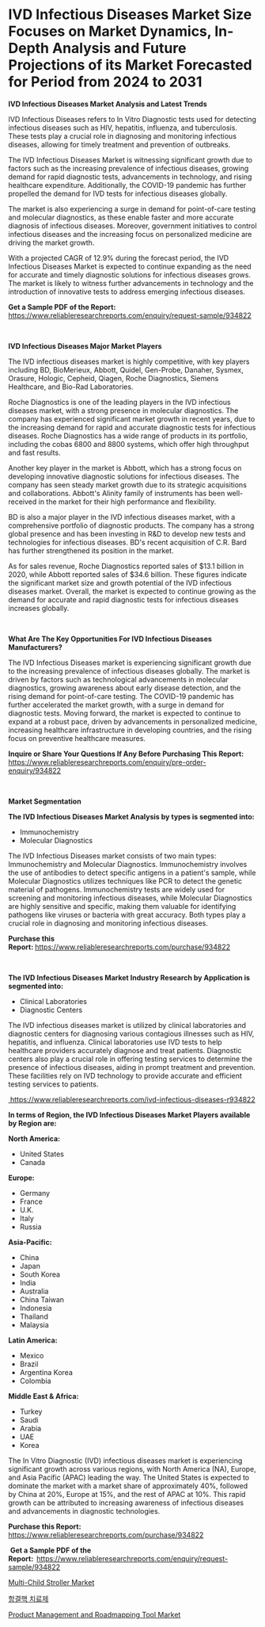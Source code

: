 <p><h1>IVD Infectious Diseases Market Size Focuses on Market Dynamics, In-Depth Analysis and Future Projections of its Market Forecasted for Period from 2024 to 2031</h1></p><p><strong>IVD Infectious Diseases Market Analysis and Latest Trends</strong></p>
<p><p>IVD Infectious Diseases refers to In Vitro Diagnostic tests used for detecting infectious diseases such as HIV, hepatitis, influenza, and tuberculosis. These tests play a crucial role in diagnosing and monitoring infectious diseases, allowing for timely treatment and prevention of outbreaks.</p><p>The IVD Infectious Diseases Market is witnessing significant growth due to factors such as the increasing prevalence of infectious diseases, growing demand for rapid diagnostic tests, advancements in technology, and rising healthcare expenditure. Additionally, the COVID-19 pandemic has further propelled the demand for IVD tests for infectious diseases globally.</p><p>The market is also experiencing a surge in demand for point-of-care testing and molecular diagnostics, as these enable faster and more accurate diagnosis of infectious diseases. Moreover, government initiatives to control infectious diseases and the increasing focus on personalized medicine are driving the market growth.</p><p>With a projected CAGR of 12.9% during the forecast period, the IVD Infectious Diseases Market is expected to continue expanding as the need for accurate and timely diagnostic solutions for infectious diseases grows. The market is likely to witness further advancements in technology and the introduction of innovative tests to address emerging infectious diseases.</p></p>
<p><strong>Get a Sample PDF of the Report:&nbsp;</strong> <a href="https://www.reliableresearchreports.com/enquiry/request-sample/934822">https://www.reliableresearchreports.com/enquiry/request-sample/934822</a></p>
<p>&nbsp;</p>
<p><strong>IVD Infectious Diseases Major Market Players</strong></p>
<p><p>The IVD infectious diseases market is highly competitive, with key players including BD, BioMerieux, Abbott, Quidel, Gen-Probe, Danaher, Sysmex, Orasure, Hologic, Cepheid, Qiagen, Roche Diagnostics, Siemens Healthcare, and Bio-Rad Laboratories.</p><p>Roche Diagnostics is one of the leading players in the IVD infectious diseases market, with a strong presence in molecular diagnostics. The company has experienced significant market growth in recent years, due to the increasing demand for rapid and accurate diagnostic tests for infectious diseases. Roche Diagnostics has a wide range of products in its portfolio, including the cobas 6800 and 8800 systems, which offer high throughput and fast results.</p><p>Another key player in the market is Abbott, which has a strong focus on developing innovative diagnostic solutions for infectious diseases. The company has seen steady market growth due to its strategic acquisitions and collaborations. Abbott's Alinity family of instruments has been well-received in the market for their high performance and flexibility.</p><p>BD is also a major player in the IVD infectious diseases market, with a comprehensive portfolio of diagnostic products. The company has a strong global presence and has been investing in R&D to develop new tests and technologies for infectious diseases. BD's recent acquisition of C.R. Bard has further strengthened its position in the market.</p><p>As for sales revenue, Roche Diagnostics reported sales of $13.1 billion in 2020, while Abbott reported sales of $34.6 billion. These figures indicate the significant market size and growth potential of the IVD infectious diseases market. Overall, the market is expected to continue growing as the demand for accurate and rapid diagnostic tests for infectious diseases increases globally.</p></p>
<p>&nbsp;</p>
<p><strong>What Are The Key Opportunities For IVD Infectious Diseases Manufacturers?</strong></p>
<p><p>The IVD Infectious Diseases market is experiencing significant growth due to the increasing prevalence of infectious diseases globally. The market is driven by factors such as technological advancements in molecular diagnostics, growing awareness about early disease detection, and the rising demand for point-of-care testing. The COVID-19 pandemic has further accelerated the market growth, with a surge in demand for diagnostic tests. Moving forward, the market is expected to continue to expand at a robust pace, driven by advancements in personalized medicine, increasing healthcare infrastructure in developing countries, and the rising focus on preventive healthcare measures.</p></p>
<p><strong>Inquire or Share Your Questions If Any Before Purchasing This Report:</strong> <a href="https://www.reliableresearchreports.com/enquiry/pre-order-enquiry/934822">https://www.reliableresearchreports.com/enquiry/pre-order-enquiry/934822</a></p>
<p>&nbsp;</p>
<p><strong>Market Segmentation</strong></p>
<p><strong>The IVD Infectious Diseases Market Analysis by types is segmented into:</strong></p>
<p><ul><li>Immunochemistry</li><li>Molecular Diagnostics</li></ul></p>
<p><p>The IVD Infectious Diseases market consists of two main types: Immunochemistry and Molecular Diagnostics. Immunochemistry involves the use of antibodies to detect specific antigens in a patient's sample, while Molecular Diagnostics utilizes techniques like PCR to detect the genetic material of pathogens. Immunochemistry tests are widely used for screening and monitoring infectious diseases, while Molecular Diagnostics are highly sensitive and specific, making them valuable for identifying pathogens like viruses or bacteria with great accuracy. Both types play a crucial role in diagnosing and monitoring infectious diseases.</p></p>
<p><strong>Purchase this Report:&nbsp;</strong><a href="https://www.reliableresearchreports.com/purchase/934822">https://www.reliableresearchreports.com/purchase/934822</a></p>
<p>&nbsp;</p>
<p><strong>The IVD Infectious Diseases Market Industry Research by Application is segmented into:</strong></p>
<p><ul><li>Clinical Laboratories</li><li>Diagnostic Centers</li></ul></p>
<p><p>The IVD infectious diseases market is utilized by clinical laboratories and diagnostic centers for diagnosing various contagious illnesses such as HIV, hepatitis, and influenza. Clinical laboratories use IVD tests to help healthcare providers accurately diagnose and treat patients. Diagnostic centers also play a crucial role in offering testing services to determine the presence of infectious diseases, aiding in prompt treatment and prevention. These facilities rely on IVD technology to provide accurate and efficient testing services to patients.</p></p>
<p><a href="https://www.reliableresearchreports.com/ivd-infectious-diseases-r934822">&nbsp;https://www.reliableresearchreports.com/ivd-infectious-diseases-r934822</a></p>
<p><strong>In terms of Region, the IVD Infectious Diseases Market Players available by Region are:</strong></p>
<p>
    <p> <strong> North America: </strong>
        <ul>
            <li>United States</li>
            <li>Canada</li>
        </ul>
        </p> 
    <p> <strong> Europe: </strong>
        <ul>
            <li>Germany</li>
            <li>France</li>
            <li>U.K.</li>
            <li>Italy</li>
            <li>Russia</li>
        </ul>
        </p> 
    <p> <strong> Asia-Pacific: </strong>
        <ul>
            <li>China</li>
            <li>Japan</li>
            <li>South Korea</li>
            <li>India</li>
            <li>Australia</li>
            <li>China Taiwan</li>
            <li>Indonesia</li>
            <li>Thailand</li>
            <li>Malaysia</li>
        </ul>
        </p> 
    <p> <strong> Latin America: </strong>
        <ul>
            <li>Mexico</li>
            <li>Brazil</li>
            <li>Argentina Korea</li>
            <li>Colombia</li>
        </ul>
        </p> 
    <p> <strong> Middle East & Africa: </strong>
        <ul>
            <li>Turkey</li>
            <li>Saudi</li>
            <li>Arabia</li>
            <li>UAE</li>
            <li>Korea</li>
        </ul>
    </p>
    </p>
<p><p>The In Vitro Diagnostic (IVD) infectious diseases market is experiencing significant growth across various regions, with North America (NA), Europe, and Asia Pacific (APAC) leading the way. The United States is expected to dominate the market with a market share of approximately 40%, followed by China at 20%, Europe at 15%, and the rest of APAC at 10%. This rapid growth can be attributed to increasing awareness of infectious diseases and advancements in diagnostic technologies.</p></p>
<p><strong>Purchase this Report: </strong><a href="https://www.reliableresearchreports.com/purchase/934822">https://www.reliableresearchreports.com/purchase/934822</a></p>
<p>&nbsp;<strong>Get a Sample PDF of the Report:&nbsp;&nbsp;</strong><a href="https://www.reliableresearchreports.com/enquiry/request-sample/934822">https://www.reliableresearchreports.com/enquiry/request-sample/934822</a></p>
<p><strong></strong></p>
<p><p><a href="https://www.linkedin.com/pulse/insights-multi-child-stroller-industry-market-financial-status-sa9oe?trackingId=TIZK6NScQlCLUN4fcNcNcA%3D%3D">Multi-Child Stroller Market</a></p><p><a href="https://github.com/AnthonyWratten/Market-Research-Report-List-2/blob/main/326742782198.md">항결핵 치료제</a></p><p><a href="https://github.com/mabenkhyari11/Market-Research-Report-List-2/blob/main/product-management-and-roadmapping-tool-market.md">Product Management and Roadmapping Tool Market</a></p></p>